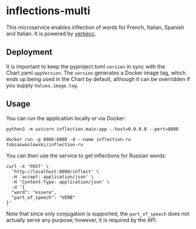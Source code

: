 # inflections-multi

This microservice enables inflection of words for French, Italian, Spanish and Italian.
It is powered by [verbecc](https://github.com/bretttolbert/verbecc).

## Deployment

It is important to keep the pyproject.toml `version` in sync with the Chart.yaml `appVersion`.
The `version` generates a Docker image tag, which ends up being used in the Chart by default,
although it can be overridden if you supply `Values.image.tag`.

## Usage

You can run the application locally or via Docker:

```shell
python3 -m uvicorn inflection.main:app --host=0.0.0.0 --port=8000
```

```shell
docker run -p 8000:8000 -d --name inflection-ru tobiaswaslowski/inflection-ru
```

You can then use the service to get inflections for Russian words:

```shell
curl -X 'POST' \
  'http://localhost:8000/inflect' \
  -H 'accept: application/json' \
  -H 'Content-Type: application/json' \
  -d '{
  "word": "essere",
  "part_of_speech": "VERB"
}'
```
Note that since only conjugation is supported, the `part_of_speech` does not actually serve any purpose;
however, it is required by the API.